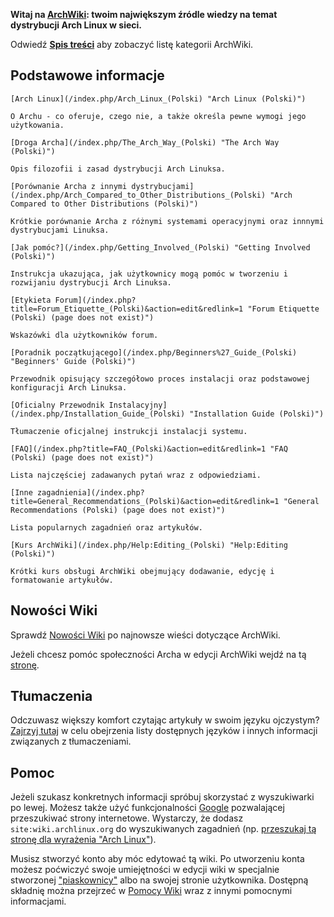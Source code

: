 **Witaj na [ArchWiki](/index.php/AboutWiki "AboutWiki"): twoim największym źródle wiedzy na temat dystrybucji Arch Linux w sieci.**

Odwiedź **[Spis treści](/index.php/Table_of_Contents_(Polski) "Table of Contents (Polski)")** aby zobaczyć listę kategorii ArchWiki.

## Podstawowe informacje

	[Arch Linux](/index.php/Arch_Linux_(Polski) "Arch Linux (Polski)")

	O Archu - co oferuje, czego nie, a także określa pewne wymogi jego użytkowania.

	[Droga Archa](/index.php/The_Arch_Way_(Polski) "The Arch Way (Polski)")

	Opis filozofii i zasad dystrybucji Arch Linuksa.

	[Porównanie Archa z innymi dystrybucjami](/index.php/Arch_Compared_to_Other_Distributions_(Polski) "Arch Compared to Other Distributions (Polski)")

	Krótkie porównanie Archa z różnymi systemami operacyjnymi oraz innnymi dystrybucjami Linuksa.

	[Jak pomóc?](/index.php/Getting_Involved_(Polski) "Getting Involved (Polski)")

	Instrukcja ukazująca, jak użytkownicy mogą pomóc w tworzeniu i rozwijaniu dystrybucji Arch Linuksa.

	[Etykieta Forum](/index.php?title=Forum_Etiquette_(Polski)&action=edit&redlink=1 "Forum Etiquette (Polski) (page does not exist)")

	Wskazówki dla użytkowników forum.

	[Poradnik początkującego](/index.php/Beginners%27_Guide_(Polski) "Beginners' Guide (Polski)")

	Przewodnik opisujący szczegółowo proces instalacji oraz podstawowej konfiguracji Arch Linuksa.

	[Oficialny Przewodnik Instalacyjny](/index.php/Installation_Guide_(Polski) "Installation Guide (Polski)")

	Tłumaczenie oficjalnej instrukcji instalacji systemu.

	[FAQ](/index.php?title=FAQ_(Polski)&action=edit&redlink=1 "FAQ (Polski) (page does not exist)")

	Lista najczęściej zadawanych pytań wraz z odpowiedziami.

	[Inne zagadnienia](/index.php?title=General_Recommendations_(Polski)&action=edit&redlink=1 "General Recommendations (Polski) (page does not exist)")

	Lista popularnych zagadnień oraz artykułów.

	[Kurs ArchWiki](/index.php/Help:Editing_(Polski) "Help:Editing (Polski)")

	Krótki kurs obsługi ArchWiki obejmujący dodawanie, edycję i formatowanie artykułów.

## Nowości Wiki

Sprawdź [Nowości Wiki](/index.php?title=Wiki_News_(Polski)&action=edit&redlink=1 "Wiki News (Polski) (page does not exist)") po najnowsze wieści dotyczące ArchWiki.

Jeżeli chcesz pomóc społeczności Archa w edycji ArchWiki wejdź na tą [stronę](/index.php/Getting_Involved_(Polski)#Wiki "Getting Involved (Polski)").

## Tłumaczenia

Odczuwasz większy komfort czytając artykuły w swoim języku ojczystym? [Zajrzyj tutaj](/index.php?title=Help:I18n_(Polski)&action=edit&redlink=1 "Help:I18n (Polski) (page does not exist)") w celu obejrzenia listy dostępnych języków i innych informacji związanych z tłumaczeniami.

## Pomoc

Jeżeli szukasz konkretnych informacji spróbuj skorzystać z wyszukiwarki po lewej. Możesz także użyć funkcjonalności [Google](http://www.google.com/) pozwalającej przeszukiwać strony internetowe. Wystarczy, że dodasz `site:wiki.archlinux.org` do wyszukiwanych zagadnień (np. [przeszukaj tą stronę dla wyrażenia "Arch Linux"](http://www.lmgtfy.com/?q=Arch+Linux+site%3Awiki.archlinux.org)).

Musisz stworzyć konto aby móc edytować tą wiki. Po utworzeniu konta możesz poćwiczyć swoje umiejętności w edycji wiki w specjalnie stworzonej ["piaskownicy"](/index.php/Sandbox "Sandbox") albo na swojej stronie użytkownika. Dostępną składnię można przejrzeć w [Pomocy Wiki](/index.php?title=Category:Help_(Polski)&action=edit&redlink=1 "Category:Help (Polski) (page does not exist)") wraz z innymi pomocnymi informacjami.